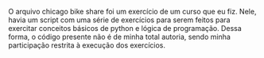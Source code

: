 O arquivo chicago bike share foi um exercício de um curso que eu fiz. Nele, havia um script com uma série de exercícios para serem feitos para exercitar conceitos básicos de python e lógica de programação. Dessa forma, o código presente não é de minha total autoria, sendo minha participação restrita à execução dos exercícios.
